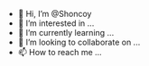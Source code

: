 - 👋 Hi, I’m @Shoncoy
- 👀 I’m interested in ...
- 🌱 I’m currently learning ...
- 💞️ I’m looking to collaborate on ...
- 📫 How to reach me ...

<!---
Shoncoy/Shoncoy is a ✨ special ✨ repository because its `README.md` (this file) appears on your GitHub profile.
You can click the Preview link to take a look at your changes.
--->
